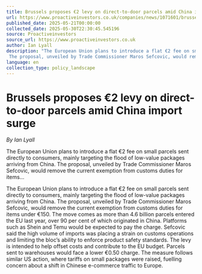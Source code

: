 ```yaml
---
title: Brussels proposes €2 levy on direct-to-door parcels amid China import surge
url: https://www.proactiveinvestors.co.uk/companies/news/1071601/brussels-proposes-2-levy-on-direct-to-door-parcels-amid-china-import-surge-1071601.html
published_date: 2025-05-21T00:00:00
collected_date: 2025-05-30T22:30:45.545196
source: Proactiveinvestors
source_url: https://www.proactiveinvestors.co.uk
author: Ian Lyall
description: "The European Union plans to introduce a flat €2 fee on small parcels sent directly to consumers, mainly targeting the flood of low-value packages arriving from China. 
 The proposal, unveiled by Trade Commissioner Maros Sefcovic, would remove the current exemption from customs duties for items..."
language: en
collection_type: policy_landscape
---
```


# Brussels proposes €2 levy on direct-to-door parcels amid China import surge

*By Ian Lyall*

The European Union plans to introduce a flat €2 fee on small parcels sent directly to consumers, mainly targeting the flood of low-value packages arriving from China. 
 The proposal, unveiled by Trade Commissioner Maros Sefcovic, would remove the current exemption from customs duties for items...

The European Union plans to introduce a flat €2 fee on small parcels sent directly to consumers, mainly targeting the flood of low-value packages arriving from China. 
 The proposal, unveiled by Trade Commissioner Maros Sefcovic, would remove the current exemption from customs duties for items under €150. 
 The move comes as more than 4.6 billion parcels entered the EU last year, over 90 per cent of which originated in China. 
 Platforms such as Shein and Temu would be expected to pay the charge. 
 Sefcovic said the high volume of imports was placing a strain on customs operations and limiting the bloc’s ability to enforce product safety standards. The levy is intended to help offset costs and contribute to the EU budget. 
 Parcels sent to warehouses would face a lower €0.50 charge. The measure follows similar US action, where tariffs on small packages were raised, fuelling concern about a shift in Chinese e-commerce traffic to Europe.